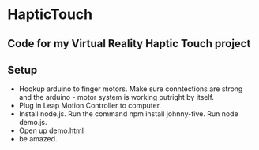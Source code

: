 # HapticTouch
Code for my Virtual Reality Haptic Touch project
--

## Setup ##

- Hookup arduino to finger motors. Make sure conntections are strong and the arduino - motor system is working outright by itself.
- Plug in Leap Motion Controller to computer.
- Install node.js. Run the command npm install johnny-five. Run node demo.js.
- Open up demo.html
- be amazed.

